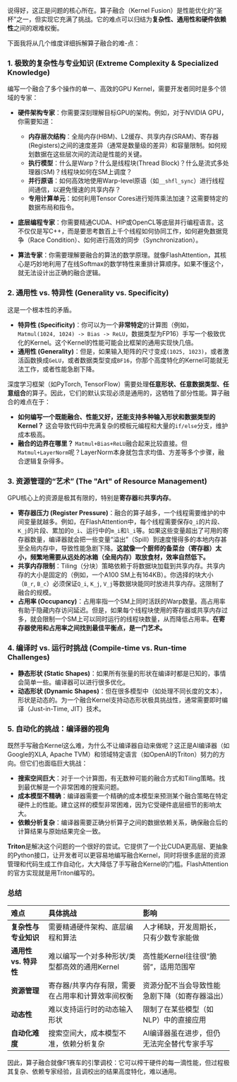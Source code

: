 说得好，这正是问题的核心所在。算子融合（Kernel Fusion）是性能优化的“圣杯”之一，但实现它充满了挑战。它的难点可以归结为**复杂性、通用性和硬件依赖性**之间的艰难权衡。

下面我将从几个维度详细拆解算子融合的难-点：

### 1. 极致的复杂性与专业知识 (Extreme Complexity & Specialized Knowledge)

编写一个融合了多个操作的单一、高效的GPU Kernel，需要开发者同时是多个领域的专家：

*   **硬件架构专家**：你需要深刻理解目标GPU的架构。例如，对于NVIDIA GPU，你需要知道：
    *   **内存层次结构**：全局内存(HBM)、L2缓存、共享内存(SRAM)、寄存器(Registers)之间的速度差异（通常是数量级的差异）和容量限制。如何规划数据在这些层次间的流动是性能的关键。
    *   **执行模型**：什么是Warp？什么是线程块(Thread Block)？什么是流式多处理器(SM)？线程块如何在SM上调度？
    *   **并行原语**：如何高效地使用Warp-level原语（如`__shfl_sync`）进行线程间通信，以避免慢速的共享内存？
    *   **专用计算单元**：如何利用Tensor Cores进行矩阵乘法加速？这需要特定的数据布局和指令。

*   **底层编程专家**：你需要精通CUDA、HIP或OpenCL等底层并行编程语言。这不仅仅是写C++，而是要思考数百上千个线程如何协同工作，如何避免数据竞争（Race Condition）、如何进行高效的同步（Synchronization）。

*   **算法专家**：你需要理解要融合的算法的数学原理。就像FlashAttention，其核心是巧妙地利用了在线Softmax的数学特性来重排计算顺序。如果不懂这个，就无法设计出正确的融合逻辑。

### 2. 通用性 vs. 特异性 (Generality vs. Specificity)

这是一个根本性的矛盾。

*   **特异性 (Specificity)**：你可以为一个**非常特定**的计算图（例如，`Matmul(1024, 1024) -> Bias -> ReLU`，数据类型为FP16）手写一个极致优化的Kernel。这个Kernel的性能可能会比框架的通用实现快几倍。
*   **通用性 (Generality)**：但是，如果输入矩阵的尺寸变成`(1025, 1023)`，或者激活函数换成`GeLU`，或者数据类型变成`BF16`，你那个高度特化的Kernel可能就无法工作，或者性能急剧下降。

深度学习框架（如PyTorch, TensorFlow）需要处理**任意形状、任意数据类型、任意组合**的算子。因此，它们的默认实现必须是通用的，这牺牲了部分性能。算子融合的难点在于：
*   **如何编写一个既能融合、性能又好，还能支持多种输入形状和数据类型的Kernel？** 这会导致代码中充满复杂的模板元编程和大量的`if/else`分支，维护成本极高。
*   **融合的边界在哪里？** `Matmul+Bias+ReLU`融合起来比较直接。但`Matmul+LayerNorm`呢？LayerNorm本身就包含求均值、方差等多个步骤，融合逻辑复杂得多。

### 3. 资源管理的“艺术” (The "Art" of Resource Management)

GPU核心上的资源是极其有限的，特别是**寄存器**和**共享内存**。

*   **寄存器压力 (Register Pressure)**：融合的算子越多，一个线程需要维护的中间变量就越多。例如，在FlashAttention中，每个线程需要保存`Q_i`的片段、`K_j`的片段、累加的`O_i`、运行中的`m_i`和`l_i`等。如果这些变量超出了可用的寄存器数量，编译器就会把一些变量“溢出”（Spill）到速度慢得多的本地内存甚至全局内存中，导致性能急剧下降。**这就像一个厨师的备菜台（寄存器）太小，频繁地需要从远处的冰箱（全局内存）取放食材，效率自然低下。**
*   **共享内存限制**：Tiling（分块）策略依赖于将数据块加载到共享内存。共享内存的大小是固定的（例如，一个A100 SM上有164KB）。你选择的块大小（`B_r`, `B_c`）必须保证`Q_i`, `K_j`, `V_j`等数据块能同时放进共享内存。这限制了融合的规模。
*   **占用率 (Occupancy)**：占用率指一个SM上同时活跃的Warp数量。高占用率有助于隐藏内存访问延迟。但是，如果每个线程块使用的寄存器或共享内存过多，就会限制一个SM上可以同时运行的线程块数量，从而降低占用率。**在寄存器使用和占用率之间找到最佳平衡点，是一门艺术。**

### 4. 编译时 vs. 运行时挑战 (Compile-time vs. Run-time Challenges)

*   **静态形状 (Static Shapes)**：如果所有张量的形状在编译时都是已知的，事情会简单一些。编译器可以进行很多优化。
*   **动态形状 (Dynamic Shapes)**：但在很多模型中（如处理不同长度的文本），形状是动态的。为一个融合Kernel支持动态形状极具挑战性，通常需要即时编译（Just-in-Time, JIT）技术。

### 5. 自动化的挑战：编译器的视角

既然手写融合Kernel这么难，为什么不让编译器自动来做呢？这正是AI编译器（如Google的XLA, Apache TVM）和领域特定语言（如OpenAI的Triton）努力的方向。但它们也面临巨大挑战：

*   **搜索空间巨大**：对于一个计算图，有无数种可能的融合方式和Tiling策略。找到最优解是一个非常困难的搜索问题。
*   **成本模型不精确**：编译器需要一个精确的成本模型来预测某个融合策略在特定硬件上的性能。建立这样的模型非常困难，因为它受硬件底层细节的影响太大。
*   **依赖分析复杂**：编译器需要正确分析算子之间的数据依赖关系，确保融合后的计算结果与原始结果完全一致。

**Triton**是解决这个问题的一个很好的尝试。它提供了一个比CUDA更高层、更抽象的Python接口，让开发者可以更容易地编写融合Kernel，同时将很多底层的资源管理和代码生成工作自动化，大大降低了手写融合Kernel的门槛。FlashAttention的官方实现就是用Triton编写的。

### 总结

| 难点 | 具体挑战 | 影响 |
| :--- | :--- | :--- |
| **复杂性与专业知识** | 需要精通硬件架构、底层编程和算法 | 人才稀缺，开发周期长，只有少数专家能做 |
| **通用性 vs. 特异性** | 难以编写一个对多种形状/类型都高效的通用Kernel | 高性能Kernel往往很“脆弱”，适用范围窄 |
| **资源管理** | 寄存器/共享内存有限，需要在占用率和计算效率间权衡 | 资源分配不当会导致性能急剧下降（如寄存器溢出） |
| **动态性** | 难以支持运行时的动态输入形状 | 限制了在某些模型（如NLP）中的直接应用 |
| **自动化难度** | 搜索空间大，成本模型不准，依赖分析复杂 | AI编译器虽在进步，但仍无法完全替代专家手写 |

因此，算子融合就像F1赛车的引擎调校：它可以榨干硬件的每一滴性能，但过程极其复杂、依赖专家经验，且调校出的结果高度特化，难以通用。